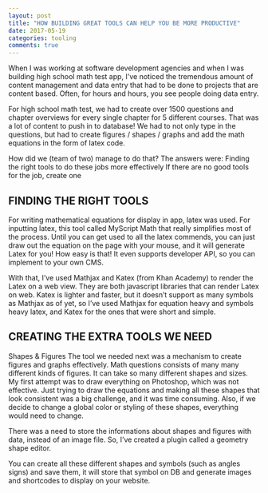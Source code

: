 ```yaml
---
layout: post
title: "HOW BUILDING GREAT TOOLS CAN HELP YOU BE MORE PRODUCTIVE"
date: 2017-05-19
categories: tooling
comments: true
---
```


When I was working at software development agencies and when I was building high school math test app, I've noticed the tremendous amount of content management and data entry that had to be done to projects that are content based. Often, for hours and hours, you see people doing data entry. 
 
For high school math test, we had to create over 1500 questions and chapter overviews for every single chapter for 5 different courses. That was a lot of content to push in to database! We had to not only type in the questions, but had to create figures / shapes / graphs and add the math equations in the form of latex code.
 
How did we (team of two) manage to do that? The answers were:
Finding the right tools to do these jobs more effectively
If there are no good tools for the job, create one
 
## FINDING THE RIGHT TOOLS
For writing mathematical equations for display in app, latex was used. For inputting latex, this tool called MyScript Math that really simplifies most of the process. Until you can get used to all the latex commends, you can just draw out the equation on the page with your mouse, and it will generate Latex for you! How easy is that! It even supports developer API, so you can implement to your own CMS.
 
With that, I’ve used Mathjax and Katex (from Khan Academy) to render the Latex on a web view. They are both javascript libraries that can render Latex on web. Katex is lighter and faster, but it doesn’t support as many symbols as Mathjax as of yet, so I’ve used Mathjax for equation heavy and symbols heavy latex, and Katex for the ones that were short and simple.


 
## CREATING THE EXTRA TOOLS WE NEED
Shapes & Figures
The tool we needed next was a mechanism to create figures and graphs effectively. Math questions consists of many many different kinds of figures. It can take so many different shapes and sizes. My first attempt was to draw everything on Photoshop, which was not effective. Just trying to draw the equations and making all these shapes that look consistent was a big challenge, and it was time consuming. Also, if we decide to change a global color or styling of these shapes, everything would need to change. 
 
 
There was a need to store the informations about shapes and figures with data, instead of an image file. So, I’ve created a plugin called a geometry shape editor.
 
 
You can create all these different shapes and symbols (such as angles signs) and save them, it will store that symbol on DB and generate images and shortcodes to display on your website.